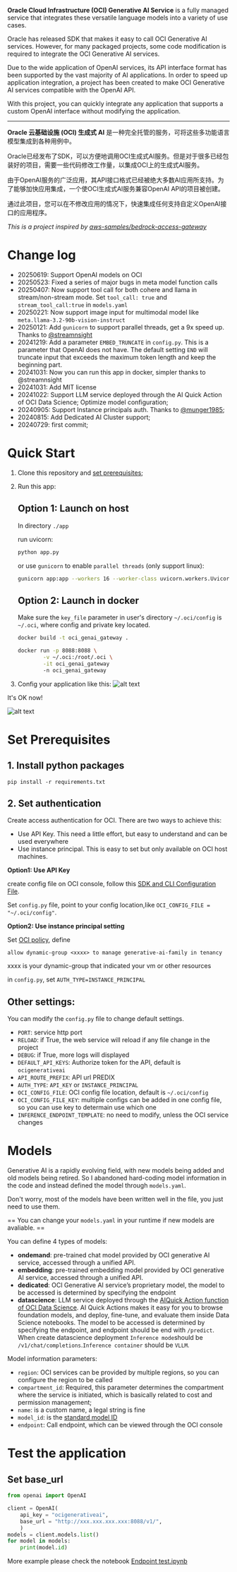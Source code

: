 **Oracle Cloud Infrastructure (OCI) Generative AI Service** is a fully managed service that integrates these versatile language models into a variety of use cases.

Oracle has released SDK that makes it easy to call OCI Generative AI services. However, for many packaged projects, some code modification is required to integrate the OCI Generative AI services.

Due to the wide application of OpenAI services, its API interface format has been supported by the vast majority of AI applications. In order to speed up application integration, a project has been created to make OCI Generative AI services compatible with the OpenAI API.

With this project, you can quickly integrate any application that supports a custom OpenAI interface without modifying the application.

---

**Oracle 云基础设施 (OCI) 生成式 AI** 是一种完全托管的服务，可将这些多功能语言模型集成到各种用例中。

Oracle已经发布了SDK，可以方便地调用OCI生成式AI服务。但是对于很多已经包装好的项目，需要一些代码修改工作量，以集成OCI上的生成式AI服务。

由于OpenAI服务的广泛应用，其API接口格式已经被绝大多数AI应用所支持。为了能够加快应用集成，一个使OCI生成式AI服务兼容OpenAI API的项目被创建。

通过此项目，您可以在不修改应用的情况下，快速集成任何支持自定义OpenAI接口的应用程序。

*This is a project inspired by [aws-samples/bedrock-access-gateway](https://github.com/aws-samples/bedrock-access-gateway/tree/main)*

# Change log
- 20250619: Support OpenAI models on OCI
- 20250523: Fixed a series of major bugs in meta model function calls
- 20250407: Now support tool call for both cohere and llama in stream/non-stream mode. Set `tool_call: true` and `stream_tool_call:true` in `models.yaml`
- 20250221: Now support image input for multimodal model like `meta.llama-3.2-90b-vision-instruct`
- 20250121: Add `gunicorn` to support parallel threads, get a 9x speed up. Thanks to [@streamnsight](https://github.com/jin38324/OCI_GenAI_access_gateway/pull/4)
- 20241219: Add a parameter `EMBED_TRUNCATE` in `config.py`. This is a parameter that OpenAI does not have. The default setting `END` will truncate input that exceeds the maximum token length and keep the beginning part.
- 20241031: Now you can run this app in docker, simpler thanks to @streamnsight
- 20241031: Add MIT license
- 20241022: Support LLM service deployed through the AI ​​Quick Action of OCI Data Science; Optimize model configuration;
- 20240905: Support Instance principals auth. Thanks to [@munger1985](https://github.com/jin38324/OCI_GenAI_access_gateway/pull/2);
- 20240815: Add Dedicated AI Cluster support;
- 20240729: first commit;

# Quick Start


1. Clone this repository and [set prerequisites](#set-prerequisites);

2. Run this app:

    ## Option 1: Launch on host

   In directory `./app`

   run uvicorn:
    ```bash
    python app.py
    ```
    
    or use `gunicorn` to enable `parallel threads` (only support linux):
   
   ```bash
   gunicorn app:app --workers 16 --worker-class uvicorn.workers.UvicornWorker --timeout 600 --bind 0.0.0.0:8088
   ```

    ## Option 2: Launch in docker

    Make sure the `key_file` parameter in user's directory `~/.oci/config` is `~/.oci`, where config and private key located.

    ```bash
    docker build -t oci_genai_gateway .

    docker run -p 8088:8088 \
            -v ~/.oci:/root/.oci \
            -it oci_genai_gateway
			-n oci_genai_gateway
    ```

4. Config your application like this:
![alt text](image/setting.png)

It's OK now!

![alt text](image/chat.png)


# Set Prerequisites

## 1. Install python packages
`pip install -r requirements.txt`

## 2. Set authentication
Create access authentication for OCI. There are two ways to achieve this:
- Use API Key. This need a little effort, but easy to understand and can be used everywhere
- Use instance principal. This is easy to set but only available on OCI host machines.

**Option1: Use API Key**    

create config file on OCI console, follow this [SDK and CLI Configuration File](https://docs.oracle.com/en-us/iaas/Content/API/Concepts/sdkconfig.htm).

Set `config.py` file, point to your config location,like `OCI_CONFIG_FILE = "~/.oci/config"`.

**Option2: Use instance principal setting**

Set [OCI policy](https://docs.oracle.com/en-us/iaas/Content/Identity/policieshow/Policy_Basics.htm), define
```
allow dynamic-group <xxxx> to manage generative-ai-family in tenancy
```
xxxx is your dynamic-group that indicated your vm or other resources

in `config.py`, set `AUTH_TYPE=INSTANCE_PRINCIPAL`

## Other settings:

You can modify the `config.py` file to change default settings.
- `PORT`: service http port
- `RELOAD`: if True, the web service will reload if any file change in the project
- `DEBUG`: if True, more logs will displayed
- `DEFAULT_API_KEYS`: Authorize token for the API, default is `ocigenerativeai`
- `API_ROUTE_PREFIX`: API url PREDIX
- `AUTH_TYPE`: `API_KEY` or `INSTANCE_PRINCIPAL`
- `OCI_CONFIG_FILE`: OCI config file location, default is `~/.oci/config`
- `OCI_CONFIG_FILE_KEY`: multiple configs can be added in one config file, so you can use key to determain use which one
- `INFERENCE_ENDPOINT_TEMPLATE`: no need to modify, unless the OCI service changes


# Models

Generative AI is a rapidly evolving field, with new models being added and old models being retired.
So I abandoned hard-coding model information in the code and instead defined the model through `models.yaml`.

Don't worry, most of the models have been written well in the file, you just need to use them.

== You can change your `models.yaml` in your runtime if new models are avaliable. ==

You can define 4 types of models:
- **ondemand**: pre-trained chat model provided by OCI generative AI service, accessed through a unified API.
- **embedding**: pre-trained embedding model provided by OCI generative AI service, accessed through a unified API.
- **dedicated**: OCI Generative AI service’s proprietary model, the model to be accessed is determined by specifying the endpoint
- **datascience**: LLM service deployed through the [AI ​​Quick Action function of OCI Data Science](https://docs.oracle.com/en-us/iaas/data-science/using/ai-quick-actions.htm).
AI Quick Actions makes it easy for you to browse foundation models, and deploy, fine-tune, and evaluate them inside Data Science notebooks.
The model to be accessed is determined by specifying the endpoint, and endpoint should be end with `/predict`. 
When create datascience deployment `Inference mode`should be `/v1/chat/completions`.`Inference container` should be `VLLM`.

Model information parameters:
- `region`: OCI services can be provided by multiple regions, so you can configure the region to be called
- `compartment_id`: Required, this parameter determines the compartment where the service is initiated, which is basically related to cost and permission management;
- `name`: is a custom name, a legal string is fine
- `model_id`: is the [standard model ID](https://docs.oracle.com/en-us/iaas/Content/generative-ai/pretrained-models.htm)
- `endpoint`: Call endpoint, which can be viewed through the OCI console


# Test the application

## Set base_url

```python
from openai import OpenAI

client = OpenAI(
    api_key = "ocigenerativeai",
    base_url = "http://xxx.xxx.xxx.xxx:8088/v1/",
    )
models = client.models.list()
for model in models:
    print(model.id)
```

More example please check the notebook [Endpoint test.ipynb](https://github.com/jin38324/OCI_GenAI_access_gateway/blob/main/endpoint_test.ipynb)